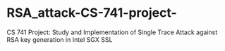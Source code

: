 # RSA_attack-CS-741-project-
CS 741 Project: Study and Implementation of Single Trace Attack against RSA key generation in Intel SGX SSL
